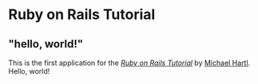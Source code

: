 # Ruby on Rails Tutorial

## "hello, world!"

This is the first application for the [*Ruby on Rails Tutorial*](https://railstutorial.org/) by [Michael Hartl](https://michaelhartl.com/). Hello, world!
